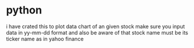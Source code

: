 # python
i have crated this to plot data chart of an given stock make sure you input data in yy-mm-dd format and also be aware of that stock name must be its ticker name as in yahoo finance

